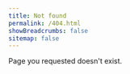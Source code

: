 ```yaml
---
title: Not found
permalink: /404.html
showBreadcrumbs: false
sitemap: false
---
```


Page you requested doesn't exist.
